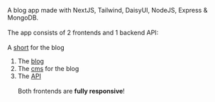 A blog app made with NextJS, Tailwind, DaisyUI, NodeJS, Express & MongoDB. <br/><br/>
The app consists of 2 frontends and 1 backend API: <br/><br/>
A [short](https://drive.google.com/file/d/1r_MZvEsAG-CQvf3dfZNWIECbsIuBMXhy/view?usp=share_link) for the blog

1. The [blog](https://blog-gamma-cyan-31.vercel.app/posts)<br/>
2. The [cms](https://github.com/Chris-Karampagias/Blog-CMS) for the blog
3. The [API](https://github.com/Chris-Karampagias/Blog-API)<br/><br/>
   Both frontends are **fully responsive**!
